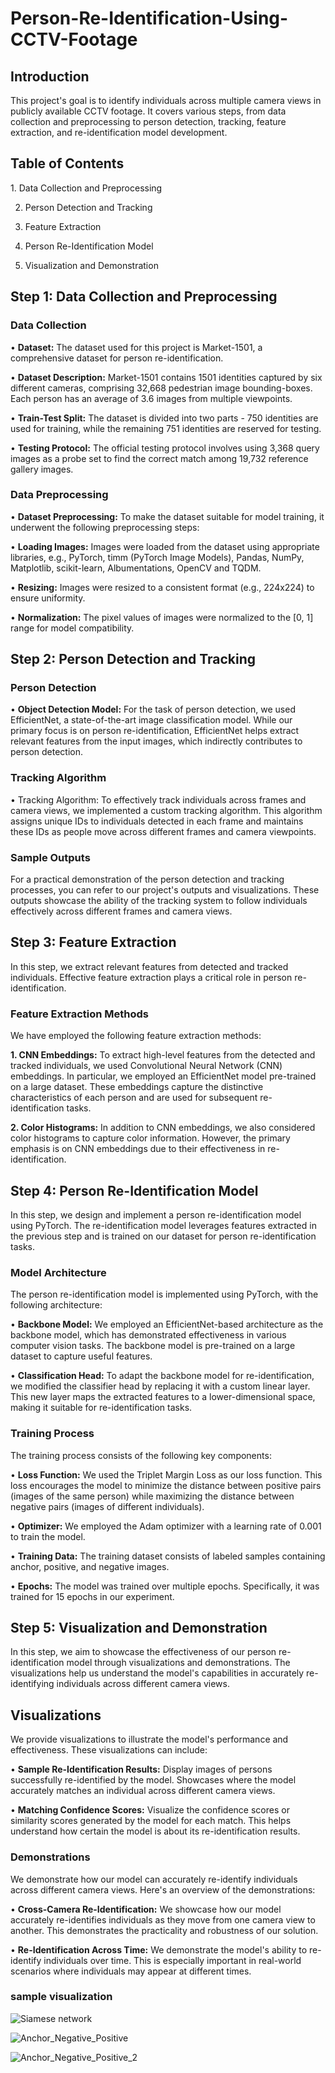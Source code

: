 # Person-Re-Identification-Using-CCTV-Footage
<h2>Introduction</h2>
This project's goal is to identify individuals across multiple camera views in publicly available CCTV footage. It covers various steps, from data collection and preprocessing to person detection, tracking, feature extraction, and re-identification model development.

<h2>Table of Contents</h2>
 1.	Data Collection and Preprocessing

2.	Person Detection and Tracking
   
3.	Feature Extraction
   
4.	Person Re-Identification Model
   
5.	Visualization and Demonstration

<h2>Step 1: Data Collection and Preprocessing</h2>
<h3>Data Collection</h3>
•	<b>Dataset:</b> The dataset used for this project is Market-1501, a comprehensive dataset for person re-identification.


•	<b>Dataset Description:</b> Market-1501 contains 1501 identities captured by six different cameras, comprising 32,668 pedestrian image bounding-boxes. Each person has an average of 3.6 images from multiple viewpoints.

•	<b>Train-Test Split:</b> The dataset is divided into two parts - 750 identities are used for training, while the remaining 751 identities are reserved for testing.

•	<b>Testing Protocol:</b> The official testing protocol involves using 3,368 query images as a probe set to find the correct match among 19,732 reference gallery images.

<h3>Data Preprocessing</h3>
•	<b>Dataset Preprocessing:</b> To make the dataset suitable for model training, it underwent the following preprocessing steps:

•	<b>Loading Images:</b> Images were loaded from the dataset using appropriate libraries, e.g., PyTorch, timm (PyTorch Image Models), Pandas, NumPy, Matplotlib, scikit-learn, Albumentations, OpenCV and TQDM.

•	<b>Resizing:</b> Images were resized to a consistent format (e.g., 224x224) to ensure uniformity.

•	<b>Normalization:</b> The pixel values of images were normalized to the [0, 1] range for model compatibility.

<h2>Step 2: Person Detection and Tracking</h2>
<h3>Person Detection</h3>
•	<b>Object Detection Model:</b> For the task of person detection, we used EfficientNet, a state-of-the-art image classification model. While our primary focus is on person re-identification, EfficientNet helps extract relevant features from the input images, which indirectly contributes to person detection.

<h3>Tracking Algorithm</h3>
•	Tracking Algorithm: To effectively track individuals across frames and camera views, we implemented a custom tracking algorithm. This algorithm assigns unique IDs to individuals detected in each frame and maintains these IDs as people move across different frames and camera viewpoints.

<h3>Sample Outputs</h3>
For a practical demonstration of the person detection and tracking processes, you can refer to our project's outputs and visualizations. These outputs showcase the ability of the tracking system to follow individuals effectively across different frames and camera views.

<h2>Step 3: Feature Extraction</h2>
In this step, we extract relevant features from detected and tracked individuals. Effective feature extraction plays a critical role in person re-identification.
<h3>Feature Extraction Methods</h3>
We have employed the following feature extraction methods:

<b>1.	CNN Embeddings:</b> To extract high-level features from the detected and tracked individuals, we used Convolutional Neural Network (CNN) embeddings. In particular, we employed an EfficientNet model pre-trained on a large dataset. These embeddings capture the distinctive characteristics of each person and are used for subsequent re-identification tasks.

<b>2.	Color Histograms:</b> In addition to CNN embeddings, we also considered color histograms to capture color information. However, the primary emphasis is on CNN embeddings due to their effectiveness in re-identification.

<h2>Step 4: Person Re-Identification Model</h2>
In this step, we design and implement a person re-identification model using PyTorch. The re-identification model leverages features extracted in the previous step and is trained on our dataset for person re-identification tasks.
<h3>Model Architecture</h3>
The person re-identification model is implemented using PyTorch, with the following architecture:

•	<b>Backbone Model:</b> We employed an EfficientNet-based architecture as the backbone model, which has demonstrated effectiveness in various computer vision tasks. The backbone model is pre-trained on a large dataset to capture useful features.

•	<b>Classification Head:</b> To adapt the backbone model for re-identification, we modified the classifier head by replacing it with a custom linear layer. This new layer maps the extracted features to a lower-dimensional space, making it suitable for re-identification tasks.

<h3>Training Process</h3>
The training process consists of the following key components:

•	<b>Loss Function:</b> We used the Triplet Margin Loss as our loss function. This loss encourages the model to minimize the distance between positive pairs (images of the same person) while maximizing the distance between negative pairs (images of different individuals).

•	<b>Optimizer:</b> We employed the Adam optimizer with a learning rate of 0.001 to train the model.

•	<b>Training Data:</b> The training dataset consists of labeled samples containing anchor, positive, and negative images.

•	<b>Epochs:</b> The model was trained over multiple epochs. Specifically, it was trained for 15 epochs in our experiment.

<h2>Step 5: Visualization and Demonstration</h2>
In this step, we aim to showcase the effectiveness of our person re-identification model through visualizations and demonstrations. The visualizations help us understand the model's capabilities in accurately re-identifying individuals across different camera views.

<h2>Visualizations</h2>
We provide visualizations to illustrate the model's performance and effectiveness. These visualizations can include:

•	<b>Sample Re-Identification Results:</b> Display images of persons successfully re-identified by the model. Showcases where the model accurately matches an individual across different camera views.

•	<b>Matching Confidence Scores:</b> Visualize the confidence scores or similarity scores generated by the model for each match. This helps understand how certain the model is about its re-identification results.

<h3>Demonstrations</h3>
We demonstrate how our model can accurately re-identify individuals across different camera views. Here's an overview of the demonstrations:

•	<b>Cross-Camera Re-Identification:</b> We showcase how our model accurately re-identifies individuals as they move from one camera view to another. This demonstrates the practicality and robustness of our solution.

•	<b>Re-Identification Across Time:</b> We demonstrate the model's ability to re-identify individuals over time. This is especially important in real-world scenarios where individuals may appear at different times.

<h3>sample  visualization</h3>

![Siamese network](https://github.com/Ihsan-bp/Person-Re-Identification-Using-CCTV-Footage/blob/main/Siamese%20Network.webp)

![Anchor_Negative_Positive](https://github.com/Ihsan-bp/Person-Re-Identification-Using-CCTV-Footage/blob/main/A_N_P.png)

![Anchor_Negative_Positive_2](https://github.com/Ihsan-bp/Person-Re-Identification-Using-CCTV-Footage/blob/main/A_N_P2.png)




